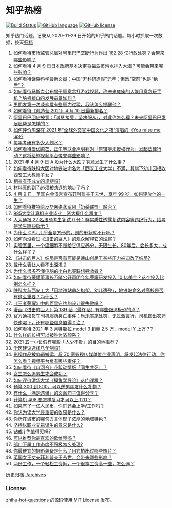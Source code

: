 # 知乎热榜
[![Build Status](https://github.com/ToWeLong/zhihu-hot-questions/workflows/CI/badge.svg)](https://github.com/ToWeLong/zhihu-hot-questions/actions)
[![GitHub language](https://img.shields.io/badge/language-golang-orange.svg)](https://golang.org/)
[![GitHub license](https://img.shields.io/github/license/ToWeLong/zhihu-hot-questions)](https://github.com/ToWeLong/zhihu-hot-questions/blob/main/LICENSE)

知乎热门话题，记录从 2020-11-29 日开始的知乎热门话题。每小时抓取一次数据，按天[归档](./archives)

<!-- BEGIN -->

1. [如何看待市场监管总局对阿里巴巴垄断行为作出 182.28 亿行政处罚？会带来哪些影响？](https://www.zhihu.com/question/453827917)
1. [如何看待 4 月 9 日日本政府基本决定将福岛核污水排入大海？可能会带来哪些影响？](https://www.zhihu.com/question/453704152)
1. [如何看待饶毅科学最新文章：中国“无科研造假”元年：但愿“空前”也是“绝后”？](https://www.zhihu.com/question/453772471)
1. [如何看待马斯克公布猴子用意念打游戏视频，称未来瘫痪的人能用意念玩手机？脑机接口的发展前景如何？](https://www.zhihu.com/question/453706976)
1. [男朋友第一次谈恋爱有些用力过猛，我该怎么提醒他？](https://www.zhihu.com/question/419802297)
1. [如何看待《创造营 2021》4 月 10 日最新排名？](https://www.zhihu.com/question/453843859)
1. [阿里巴巴回应被罚：「诚恳接受，坚决服从」，对此你怎么看？未来阿里巴巴发展趋势是怎样的？](https://www.zhihu.com/question/453835793)
1. [如何评价周深在 2021 年“全球外交官中国文化之夜”演唱的《You raise me up》?](https://www.zhihu.com/question/453798825)
1. [每年考研有多少人划水？](https://www.zhihu.com/question/405666132)
1. [如何看待爱优腾芒、正午等联合声明将对「剪辑等未授权行为」发起法律行动？这将给短视频平台带来哪些影响？](https://www.zhihu.com/question/453757944)
1. [2021 年 4 月 9 日 A 股为什么大跌？究竟发生了什么事？](https://www.zhihu.com/question/453706551)
1. [如何看待陕科大因对地铁站命名为「西安工业大学」不满，其旗下幼儿园拒收西安工大教师子女？](https://www.zhihu.com/question/453581976)
1. [相亲有不成文的规矩吗?](https://www.zhihu.com/question/453068049)
1. [材料真的到了必须被劝退的地步了吗？](https://www.zhihu.com/question/290510801)
1. [4 月 9 日，英国白金汉宫宣布菲利普亲王去世，享年 99 岁，如何评价他的一生？](https://www.zhihu.com/question/453756163)
1. [如何看待推特给反华网络水军团「奶茶联盟」站台？](https://www.zhihu.com/question/453749791)
1. [985大学计算机专业毕业工资大概什么程度？](https://www.zhihu.com/question/376651222)
1. [人大通报 22 名法硕考生复试 0 分：存实质性透露复试内容等违纪行为，给考研学生哪些启示？](https://www.zhihu.com/question/453837067)
1. [为什么 CPU 几乎全是方形的，别的形状就不行吗？](https://www.zhihu.com/question/453507179)
1. [如何向没看过《进击的巨人》的观众解释它的烂尾？](https://www.zhihu.com/question/453551117)
1. [实验室里，一个癌细胞不断给它供应养分，无限生长，80年后，会长多大，成什么样子？](https://www.zhihu.com/question/429751120)
1. [《进击的巨人》结局是否有可能是谏山创屈于某些压力被迫改了结局?](https://www.zhihu.com/question/453598820)
1. [戴什么表让人看不出深浅？](https://www.zhihu.com/question/447868724)
1. [为什么很多不懂电脑的小白也买联想拯救者？](https://www.zhihu.com/question/453083089)
1. [如何看待荣耀董事长万飚公开声明今年荣耀研发投入 10 亿美金？这个投入比例怎么样？](https://www.zhihu.com/question/453693238)
1. [陕科大与西安工大「因地铁站命名掐架，幼儿遭殃」，地铁站命名对高校是否有这么重要？为什么？](https://www.zhihu.com/question/453676197)
1. [《王者荣耀》中的百里守约的设计很失败吗？](https://www.zhihu.com/question/399129888)
1. [漫画《进击的巨人》第 139 话（最终话）有哪些细思极恐的点？](https://www.zhihu.com/question/453506631)
1. [官方通报货车司机服药身亡事件：尚未实施处罚，无过激言行，司机掏出农药快速喝下，还有哪些信息值得关注？](https://www.zhihu.com/question/453856406)
1. [如何看待 2021 年 3 月特斯拉 model 3 销量 2.5 万，model Y 上万？?](https://www.zhihu.com/question/453723016)
1. [什么样的长相可以被称为浓颜系？](https://www.zhihu.com/question/371008069)
1. [2021 五一小长假有哪些「人少不贵」的目的地推荐？](https://www.zhihu.com/question/453499061)
1. [学医建议选择八年制吗?](https://www.zhihu.com/question/452754873)
1. [影视作品被剪辑搬运，超 70 家影视传媒单位企业声明，将发起法律行动，你怎么看？视频平台负有哪些责任？](https://www.zhihu.com/question/453748569)
1. [如何看待《山河令》花絮动情版「同生共死」？](https://www.zhihu.com/question/453724510)
1. [女生怎么追男生才会成功？](https://www.zhihu.com/question/266981234)
1. [如何评价清华大学《摸鱼学导论》这门课程？](https://www.zhihu.com/question/448630016)
1. [预算 300 到 500，可以送男朋友什么礼物？](https://www.zhihu.com/question/26127574)
1. [有什么「满是遗憾」的文案句子值得分享？](https://www.zhihu.com/question/435868103)
1. [计算机 408 要怎样复习才可以上 120？](https://www.zhihu.com/question/379215729)
1. [如果有了一亿人民币，你们还会上学/工作吗？](https://www.zhihu.com/question/339944846)
1. [你认为读大学最重要的收获是什么？](https://www.zhihu.com/question/453304875)
1. [你所在城市的哪句方言体现了浓厚的地域特色？](https://www.zhihu.com/question/453735396)
1. [坚持以职业交易谋生的意义是什么?](https://www.zhihu.com/question/453649284)
1. [钻戒 j 色值得买吗?](https://www.zhihu.com/question/359942616)
1. [可以推荐你最喜欢的歌给我吗？](https://www.zhihu.com/question/453093711)
1. [部门下属工作态度不积极怎么处理?](https://www.zhihu.com/question/419299391)
1. [你最便宜的摄影装备是什么？用它拍出过哪些照片？](https://www.zhihu.com/question/327712674)
1. [英国女王丈夫菲利普亲王去世，会带来哪些影响？](https://www.zhihu.com/question/453756561)
1. [两份工作，一个轻松工资低，一个很累工资高一些，怎么选？](https://www.zhihu.com/question/63557154)

<!-- END -->

历史归档 [./archives](./archives)


### License
[zhihu-hot-questions](https://github.com/towelong/zhihu-hot-questions) 的源码使用 MIT License 发布。